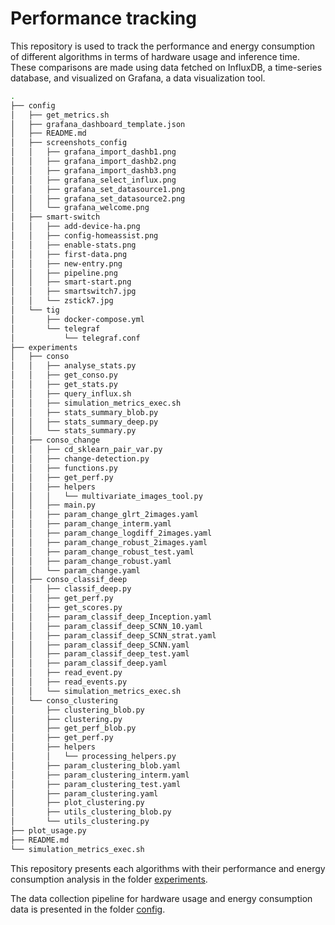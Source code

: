 # Performance tracking

This repository is used to track the performance and energy consumption of different algorithms in terms of hardware usage and inference time. These comparisons are made using data fetched on InfluxDB, a time-series database, and visualized on Grafana, a data visualization tool.  

```bash
.
├── config
│   ├── get_metrics.sh
│   ├── grafana_dashboard_template.json
│   ├── README.md
│   ├── screenshots_config
│   │   ├── grafana_import_dashb1.png
│   │   ├── grafana_import_dashb2.png
│   │   ├── grafana_import_dashb3.png
│   │   ├── grafana_select_influx.png
│   │   ├── grafana_set_datasource1.png
│   │   ├── grafana_set_datasource2.png
│   │   └── grafana_welcome.png
│   ├── smart-switch
│   │   ├── add-device-ha.png
│   │   ├── config-homeassist.png
│   │   ├── enable-stats.png
│   │   ├── first-data.png
│   │   ├── new-entry.png
│   │   ├── pipeline.png
│   │   ├── smart-start.png
│   │   ├── smartswitch7.jpg
│   │   └── zstick7.jpg
│   └── tig
│       ├── docker-compose.yml
│       └── telegraf
│           └── telegraf.conf
├── experiments
│   ├── conso
│   │   ├── analyse_stats.py
│   │   ├── get_conso.py
│   │   ├── get_stats.py
│   │   ├── query_influx.sh
│   │   ├── simulation_metrics_exec.sh
│   │   ├── stats_summary_blob.py
│   │   ├── stats_summary_deep.py
│   │   └── stats_summary.py
│   ├── conso_change
│   │   ├── cd_sklearn_pair_var.py
│   │   ├── change-detection.py
│   │   ├── functions.py
│   │   ├── get_perf.py
│   │   ├── helpers
│   │   │   └── multivariate_images_tool.py
│   │   ├── main.py
│   │   ├── param_change_glrt_2images.yaml
│   │   ├── param_change_interm.yaml
│   │   ├── param_change_logdiff_2images.yaml
│   │   ├── param_change_robust_2images.yaml
│   │   ├── param_change_robust_test.yaml
│   │   ├── param_change_robust.yaml
│   │   └── param_change.yaml
│   ├── conso_classif_deep
│   │   ├── classif_deep.py
│   │   ├── get_perf.py
│   │   ├── get_scores.py
│   │   ├── param_classif_deep_Inception.yaml
│   │   ├── param_classif_deep_SCNN_10.yaml
│   │   ├── param_classif_deep_SCNN_strat.yaml
│   │   ├── param_classif_deep_SCNN.yaml
│   │   ├── param_classif_deep_test.yaml
│   │   ├── param_classif_deep.yaml
│   │   ├── read_event.py
│   │   ├── read_events.py
│   │   └── simulation_metrics_exec.sh
│   └── conso_clustering
│       ├── clustering_blob.py
│       ├── clustering.py
│       ├── get_perf_blob.py
│       ├── get_perf.py
│       ├── helpers
│       │   └── processing_helpers.py
│       ├── param_clustering_blob.yaml
│       ├── param_clustering_interm.yaml
│       ├── param_clustering_test.yaml
│       ├── param_clustering.yaml
│       ├── plot_clustering.py
│       ├── utils_clustering_blob.py
│       └── utils_clustering.py
├── plot_usage.py
├── README.md
└── simulation_metrics_exec.sh
```

This repository presents each algorithms with their performance and energy consumption analysis in the folder [experiments](experiments).

The data collection pipeline for hardware usage and energy consumption data is presented in the folder [config](config).